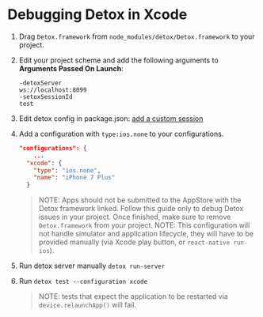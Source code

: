 # Debugging Detox in Xcode

1. Drag `Detox.framework` from `node_modules/detox/Detox.framework` to your project.
2. Edit your project scheme and add the following arguments to **Arguments Passed On Launch**:
	
	```
	-detoxServer
	ws://localhost:8099
	-setoxSessionId
	test
	```
3. Edit detox config in package.json: [add a custom session](/docs/APIRef.Configuration.md#server-configuration)
4. Add a configuration with `type:ios.none` to your configurations. 

	```json
	"configurations": {
		...
      "xcode": {
        "type": "ios.none",
        "name": "iPhone 7 Plus"
      }
	```
	>NOTE: Apps should not be submitted to the AppStore with the Detox framework linked. Follow this guide only to debug Detox issues in your project. Once finished, make sure to remove `Detox.framework` from your project.
	>NOTE: This configuration will not handle simulator and application lifecycle, they will have to be provided manually (via Xcode play button, or `react-native run-ios`).
4. Run detox server manually `detox run-server`
5. Run `detox test --configuration xcode`
	>NOTE: tests that expect the application to be restarted via `device.relaunchApp()` will fail.
